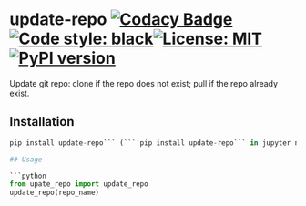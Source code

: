 # update-repo [![Codacy Badge](https://app.codacy.com/project/badge/Grade/3c2abd87173b4b60ade389fbd4ef8d86)](https://www.codacy.com/gh/ffreemt/update-repo/dashboard?utm_source=github.com&amp;utm_medium=referral&amp;utm_content=ffreemt/update-repo&amp;utm_campaign=Badge_Grade)[![Code style: black](https://img.shields.io/badge/code%20style-black-000000.svg)](https://github.com/psf/black)[![License: MIT](https://img.shields.io/badge/License-MIT-yellow.svg)](https://opensource.org/licenses/MIT)[![PyPI version](https://badge.fury.io/py/update-repo.svg)](https://badge.fury.io/py/update-repo)

Update git repo: clone if the repo does not exist; pull if the repo already exist.

## Installation

```python
pip install update-repo``` (```!pip install update-repo``` in jupyter notebook)

## Usage

```python
from upate_repo import update_repo
update_repo(repo_name)
```
